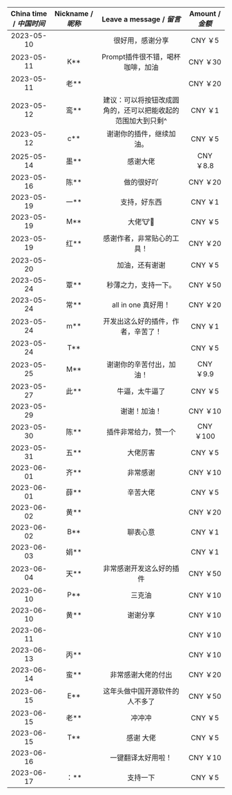 | China time / *中国时间* | Nickname / *昵称* | Leave a message / *留言* | Amount / *金额* |
| :---: | :---: | :---: | :---: |
| 2023-05-10 | | 很好用，感谢分享 | CNY ￥5 |
| 2023-05-11 | K** | Prompt插件很不错，喝杯咖啡，加油 | CNY ￥30 |
| 2023-05-11 | 老** | | CNY ￥20 |
| 2023-05-12 | 鸾** | 建议：可以将按钮改成圆角的，还可以把能收起的范围加大到只剩^ | CNY ￥1 |
| 2023-05-12 | c** | 谢谢你的插件，继续加油。 | CNY ￥5 |
| 2025-05-14 | 墨** | 感谢大佬| CNY ￥8.8 |
| 2023-05-16 | 陈** | 做的很好吖 | CNY ￥20 |
| 2023-05-19 | 一** | 支持，好东西 | CNY ￥1 |
| 2023-05-19 | M** | 大佬🐮🍺 | CNY ￥5 |
| 2023-05-19 | 红** | 感谢作者，非常贴心的工具！| CNY ￥20 |
| 2023-05-20 | | 加油，还有谢谢 | CNY ￥5 |
| 2023-05-24 | 覃** | 秒薄之力，支持一下。 | CNY ￥50 |
| 2023-05-24 | 常** | all in one 真好用！ | CNY ￥20 |
| 2023-05-24 | m** | 开发出这么好的插件，作者，辛苦了！ | CNY ￥1 |
| 2023-05-24 | T** | | CNY ￥5 |
| 2023-05-25 | M** | 谢谢你的辛苦付出，加油！ | CNY ￥9.9 |
| 2023-05-27 | 此** | 牛逼，太牛逼了 | CNY ￥5 |
| 2023-05-29 | | 谢谢！加油！ | CNY ￥10 |
| 2023-05-30 | 陈** | 插件非常给力，赞一个 | CNY ￥100 |
| 2023-05-31 | 五** | 大佬厉害| CNY ￥5 |
| 2023-06-01 | 齐** | 非常感谢| CNY ￥10 |
| 2023-06-01 | 薛** | 辛苦大佬| CNY ￥5 |
| 2023-06-02 | 黄** | | CNY ￥20 |
| 2023-06-02 | B** | 聊表心意| CNY ￥1 |
| 2023-06-03 | 娟** | | CNY ￥1 |
| 2023-06-04 | 天** | 非常感谢开发这么好的插件 | CNY ￥50 |
| 2023-06-10 | P** | 三克油 | CNY ￥10 |
| 2023-06-10 | 黄** | 谢谢分享| CNY ￥10 |
| 2023-06-11 | | | CNY ￥10 |
| 2023-06-13 | 丙** | | CNY ￥10 |
| 2023-06-14 | 蛮** | 非常感谢大佬的付出 | CNY ￥20 |
| 2023-06-15 | E** | 这年头做中国开源软件的人不多了 | CNY ￥50 |
| 2023-06-15 | 老** | 冲冲冲 | CNY ￥5 |
| 2023-06-15 | T** | 感谢 大佬 | CNY ￥5 |
| 2023-06-16 | | 一键翻译太好用啦！ | CNY ￥10 |
| 2023-06-17 | ：** | 支持一下 | CNY ￥5 |